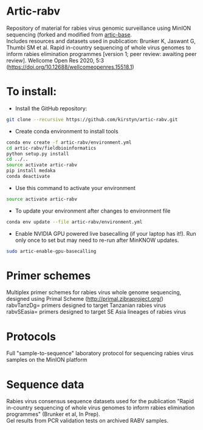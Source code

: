 # Artic-rabv
Repository of material for rabies virus genomic surveillance using MinION sequencing (forked and modified from [artic-base](https://github.com/artic-network/artic-base).  
Includes resources and datasets used in publication:
Brunker K, Jaswant G, Thumbi SM et al. Rapid in-country sequencing of whole virus genomes to inform rabies elimination programmes [version 1; peer review: awaiting peer review]. Wellcome Open Res 2020, 5:3 (https://doi.org/10.12688/wellcomeopenres.15518.1)

# To install: 
* Install the GitHub repository:  
```bash
git clone --recursive https://github.com/kirstyn/artic-rabv.git 
```
* Create conda environment to install tools  
```bash
conda env create -f artic-rabv/environment.yml
cd artic-rabv/fieldbioinformatics  
python setup.py install  
cd ../..  
source activate artic-rabv
pip install medaka
conda deactivate
``` 

* Use this command to activate your environment  
```bash
source activate artic-rabv  
```

* To update your environment after changes to environment file
```bash
conda env update --file artic-rabv/environment.yml
```
* Enable NVIDIA GPU powered live basecalling (if your laptop has it!). Run only once to set but may need to re-run after MinKNOW updates.
```bash
sudo artic-enable-gpu-basecalling
```
# Primer schemes  
Multiplex primer schemes for rabies virus whole genome sequencing, designed using Primal Scheme (http://primal.zibraproject.org/)  
rabvTanzDg= primers designed to target Tanzanian rabies virus  
rabvSEasia= primers designed to target SE Asia lineages of rabies virus  

# Protocols  
Full "sample-to-sequence" laboratory protocol for sequencing rabies virus samples on the MinION platform

# Sequence data  
Rabies virus consensus sequence datasets used for the publication "Rapid in-country sequencing of whole virus genomes to inform rabies elimination programmes" (Brunker et al, In Prep).  
Gel results from PCR validation tests on archived RABV samples.  

